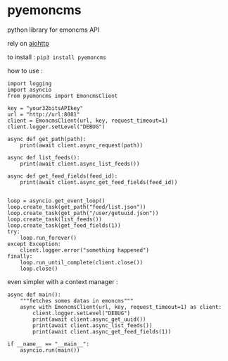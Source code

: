# pyemoncms
python library for emoncms API

rely on [aiohttp](https://github.com/aio-libs/aiohttp)

to install : `pip3 install pyemoncms`

how to use :

```
import logging
import asyncio
from pyemoncms import EmoncmsClient

key = "your32bitsAPIkey"
url = "http://url:8081"
client = EmoncmsClient(url, key, request_timeout=1)
client.logger.setLevel("DEBUG")

async def get_path(path):
    print(await client.async_request(path))

async def list_feeds():
    print(await client.async_list_feeds())
    
async def get_feed_fields(feed_id):
    print(await client.async_get_feed_fields(feed_id))


loop = asyncio.get_event_loop()
loop.create_task(get_path("feed/list.json"))
loop.create_task(get_path("/user/getuuid.json"))
loop.create_task(list_feeds())
loop.create_task(get_feed_fields(1))
try:
    loop.run_forever()
except Exception:
    client.logger.error("something happened")
finally:
    loop.run_until_complete(client.close())
    loop.close()
```

even simpler with a context manager :

```
async def main():
    """fetches somes datas in emoncms"""
    async with EmoncmsClient(url, key, request_timeout=1) as client:
        client.logger.setLevel("DEBUG")
        print(await client.async_get_uuid())
        print(await client.async_list_feeds())
        print(await client.async_get_feed_fields(1))

if __name__ == "__main__":
    asyncio.run(main())
```
